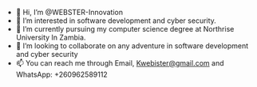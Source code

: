 - 👋 Hi, I’m @WEBSTER-Innovation
- 👀 I’m interested in software development and cyber security.
- 🌱 I’m currently pursuing my computer science degree at Northrise University In Zambia.
- 💞️ I’m looking to collaborate on any adventure in software development and cyber security
- 📫 You can reach me through Email, Kwebister@gmail.com and WhatsApp: +260962589112
  

<!---
WEBSTER-Innovation/WEBSTER-Innovation is a ✨ special ✨ repository because its `README.md` (this file) appears on your GitHub profile.
You can click the Preview link to take a look at your changes.
--->
